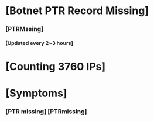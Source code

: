 # [Botnet PTR Record Missing]
### [PTRMssing]
#### [Updated every 2~3 hours]

# [Counting 3760 IPs]

# [Symptoms] 
###   [PTR missing] [PTRmissing]
